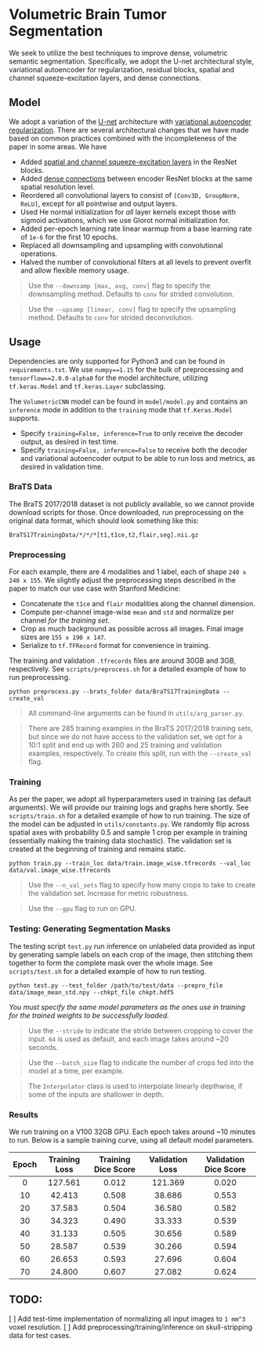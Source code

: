 # Volumetric Brain Tumor Segmentation
We seek to utilize the best techniques to improve dense, volumetric semantic segmentation. Specifically, we adopt the U-net architectural style, variational autoencoder for regularization, residual blocks, spatial and channel squeeze-excitation layers, and dense connections.

## Model
We adopt a variation of the [U-net](https://arxiv.org/pdf/1606.06650.pdf) architecture with [variational autoencoder regularization](https://arxiv.org/pdf/1810.11654.pdf). There are several architectural changes that we have made based on common practices combined with the incompleteness of the paper in some areas. We have
 - Added [spatial and channel squeeze-excitation layers](https://arxiv.org/abs/1803.02579) in the ResNet blocks.
 - Added [dense connections](https://arxiv.org/pdf/1608.06993.pdf) between encoder ResNet blocks at the same spatial resolution level.
 - Reordered all convolutional layers to consist of `[Conv3D, GroupNorm, ReLU]`, except for all pointwise and output layers.
 - Used He normal initialization for *all* layer kernels except those with sigmoid activations, which we use Glorot normal initialization for.
 - Added per-epoch learning rate linear warmup from a base learning rate of `1e-6` for the first 10 epochs.
 - Replaced all downsampling and upsampling with convolutional operations.
 - Halved the number of convolutional filters at all levels to prevent overfit and allow flexible memory usage.

> Use the `--downsamp [max, avg, conv]` flag to specify the downsampling method. Defaults to `conv` for strided convolution.

> Use the `--upsamp [linear, conv]` flag to specify the upsampling method. Defaults to `conv` for strided deconvolution.

## Usage
Dependencies are only supported for Python3 and can be found in `requirements.txt`. We use `numpy==1.15` for the bulk of preprocessing and `tensorflow==2.0.0-alpha0` for the model architecture, utilizing `tf.keras.Model` and `tf.keras.Layer` subclassing.

The `VolumetricCNN` model can be found in `model/model.py` and contains an `inference` mode in addition to the `training` mode that `tf.Keras.Model` supports.
 - Specify `training=False, inference=True` to only receive the decoder output, as desired in test time.
 - Specify `training=False, inference=False` to receive both the decoder and variational autoencoder output to be able to run loss and metrics, as desired in validation time.

### BraTS Data
The BraTS 2017/2018 dataset is not publicly available, so we cannot provide download scripts for those. Once downloaded, run preprocessing on the original data format, which should look something like this:
```
BraTS17TrainingData/*/*/*[t1,t1ce,t2,flair,seg].nii.gz
```

### Preprocessing
For each example, there are 4 modalities and 1 label, each of shape `240 x 240 x 155`. We slightly adjust the preprocessing steps described in the paper to match our use case with Stanford Medicine:
 - Concatenate the `t1ce` and `flair` modalities along the channel dimension.
 - Compute per-channel image-wise `mean` and `std` and normalize per channel *for the training set*.
 - Crop as much background as possible across all images. Final image sizes are `155 x 190 x 147`.
 - Serialize to `tf.TFRecord` format for convenience in training.

The training and validation `.tfrecords` files are around 30GB and 3GB, respectively. See `scripts/preprocess.sh` for a detailed example of how to run preprocessing.
```
python preprocess.py --brats_folder data/BraTS17TrainingData --create_val
```

> All command-line arguments can be found in `utils/arg_parser.py`.

> There are 285 training examples in the BraTS 2017/2018 training sets, but since we do not have access to the validation set, we opt for a 10:1 split and end up with 260 and 25 training and validation examples, respectively. To create this split, run with the `--create_val` flag.

### Training
As per the paper, we adopt all hyperparameters used in training (as default arguments). We will provide our training logs and graphs here shortly. See `scripts/train.sh` for a detailed example of how to run training. The size of the model can be adjusted in `utils/constants.py`. We randomly flip across spatial axes with probability 0.5 and sample 1 crop per example in training (essentially making the training data stochastic). The validation set is created at the beginning of training and remains static.
```
python train.py --train_loc data/train.image_wise.tfrecords --val_loc data/val.image_wise.tfrecords
```

> Use the `--n_val_sets` flag to specify how many crops to take to create the validation set. Increase for metric robustness.

> Use the `--gpu` flag to run on GPU.

### Testing: Generating Segmentation Masks
The testing script `test.py` run inference on unlabeled data provided as input by generating sample labels on each crop of the image, then stitching them together to form the complete mask over the whole image. See `scripts/test.sh` for a detailed example of how to run testing.
```
python test.py --test_folder /path/to/test/data --prepro_file data/image_mean_std.npy --chkpt_file chkpt.hdf5
```
*You must specify the same model parameters as the ones use in training for the trained weights to be successfully loaded.*

> Use the `--stride` to indicate the stride between cropping to cover the input. `64` is used as default, and each image takes around ~20 seconds.

> Use the `--batch_size` flag to indicate the number of crops fed into the model at a time, per example.

> The `Interpolator` class is used to interpolate linearly depthwise, if some of the inputs are shallower in depth.

### Results
We run training on a V100 32GB GPU. Each epoch takes around ~10 minutes to run. Below is a sample training curve, using all default model parameters.

|Epoch|Training Loss|Training Dice Score|Validation Loss|Validation Dice Score|
|:---:|:-----------:|:-----------------:|:-------------:|:-------------------:|
|0    |127.561      |0.012              |121.369        |0.020                |
|10   |42.413       |0.508              |38.686         |0.553                |
|20   |37.583       |0.504              |36.580         |0.582                |
|30   |34.323       |0.490              |33.333         |0.539                |
|40   |31.133       |0.505              |30.656         |0.589                |
|50   |28.587       |0.539              |30.266         |0.594                |
|60   |26.653       |0.593              |27.696         |0.604                |
|70   |24.800       |0.607              |27.082         |0.624                |

## TODO:
 [ ] Add test-time implementation of normalizing all input images to `1 mm^3` voxel resolution.
 [ ] Add preprocessing/training/inference on skull-stripping data for test cases.
